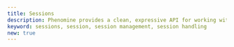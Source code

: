```yaml
---
title: Sessions
description: Phenomine provides a clean, expressive API for working with sessions. In this document, you'll learn how to use the session library to store and retrieve user data.
keyword: sessions, session, session management, session handling
new: true
---
```

